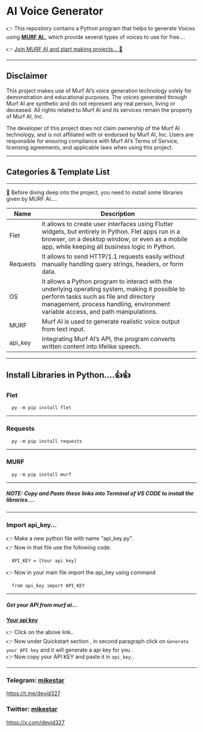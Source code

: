 # AI Voice Generator
👉 This repository contains a Python program that helps to generate Voices using **[MURF AI.](https://murf.ai/text-to-speech)**, which provide several types of voices to use for free....

👉 [Join MURF AI and start making projects... 💎](https://murf.ai/text-to-speech)

---

## Disclaimer
This project makes use of Murf AI’s voice generation technology 
solely for demonstration and educational purposes. The voices generated 
through Murf AI are synthetic and do not represent any real person, living 
or deceased. All rights related to Murf AI and its services remain the 
property of Murf AI, Inc. 

The developer of this project does not claim ownership of the Murf AI 
technology, and is not affiliated with or endorsed by Murf AI, Inc. 
Users are responsible for ensuring compliance with Murf AI’s Terms of 
Service, licensing agreements, and applicable laws when using this project.


---

## Categories & Template List

---

🤖 Before diving deep into the project, you need to install some libraries given by MURF AI....

  Name | Description |
  |----|-------------|
  | Flet | It allows to create user interfaces using Flutter widgets, but entirely in Python. Flet apps run in a browser, on a desktop window, or even as a mobile app, while keeping all business logic in Python. | 
  | Requests | It allows to send HTTP/1.1 requests easily without manually handling query strings, headers, or form data. |
  | OS | It allows a Python program to interact with the underlying operating system, making it possible to perform tasks such as file and directory management, process handling, environment variable access, and path manipulations. |
  | MURF | Murf AI is used to generate realistic voice output from text input.|
  | api_key | Integrating Murf AI’s API, the program converts written content into lifelike speech. |

--- 

## Install Libraries in Python....👍👍

### Flet

```
  py -m pip install flet
```
---
### Requests

```
  py -m pip install requests
```
---
### MURF

```
  py -m pip install murf
```
---
##### **NOTE:** Copy and Paste these links into Terminal of VS CODE to install the libraries....
---
### Import api_key...

👉 Make a new python file with name "api_key.py".<br>
👉 Now in that file use the following code.
```
  API_KEY = [Your api key]
```
👉 Now in your main file import the api_key using command
```
  from api_key import API_KEY
```
---
##### Get your API from murf ai...
**[Your api key](https://murf.ai/api/docs/text-to-speech/overview)**

👉 Click on the above link..<br>
👉 Now under Quickstart section , in second paragraph click on `Generate your API key` and it will generate a api key for you .<br>
👉 Now copy your API KEY and paste it in `api_key`..

---

### Telegram: [mikestar](https://t.me/manchatz)

https://t.me/devid327

### Twitter: [mikestar](https://x.com/@EleazarTlapala)

https://x.com/devid327

